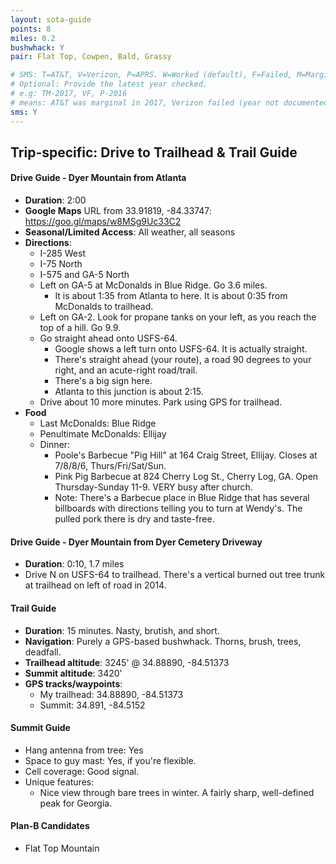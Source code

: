 ```yaml
---
layout: sota-guide
points: 8
miles: 0.2
bushwhack: Y
pair: Flat Top, Cowpen, Bald, Grassy

# SMS: T=AT&T, V=Verizon, P=APRS. W=Worked (default), F=Failed, M=Marginal (some failed).
# Optional: Provide the latest year checked.
# e.g: TM-2017, VF, P-2016
# means: AT&T was marginal in 2017, Verizon failed (year not documented), APRS worked in 2016.
sms: Y
---
```

Trip-specific: Drive to Trailhead & Trail Guide
--------------------------------------------------------
#### Drive Guide - Dyer Mountain from Atlanta

* **Duration**: 2:00
* **Google Maps** URL from 33.91819, -84.33747: https://goo.gl/maps/w8MSg9Uc33C2 
* **Seasonal/Limited Access**: All weather, all seasons
* **Directions**:
    * I-285 West
    * I-75 North
    * I-575 and GA-5 North
    * Left on GA-5 at McDonalds in Blue Ridge.  Go 3.6 miles.
        * It is about 1:35 from Atlanta to here. It is about 0:35 from McDonalds to trailhead.
    * Left on GA-2.  Look for propane tanks on your left, as you reach the top of a hill.  Go 9.9.
    * Go straight ahead onto USFS-64.
        * Google shows a left turn onto USFS-64.  It is actually straight.  
        * There's straight ahead (your route), a road 90 degrees to your right, and an acute-right road/trail.
        * There's a big sign here.
        * Atlanta to this junction is about 2:15.
    * Drive about 10 more minutes.  Park using GPS for trailhead.
* **Food**
    * Last McDonalds: Blue Ridge
    * Penultimate McDonalds: Ellijay
    * Dinner:
        * Poole's Barbecue "Pig Hill" at 164 Craig Street, Ellijay. Closes at 7/8/8/6, Thurs/Fri/Sat/Sun.
        * Pink Pig Barbecue at 824 Cherry Log St., Cherry Log, GA.  Open Thursday-Sunday 11-9.  VERY busy after church.
        * Note: There's a Barbecue place in Blue Ridge that has several billboards with directions telling you to turn at Wendy's. The pulled pork there is dry and taste-free.

#### Drive Guide - Dyer Mountain from Dyer Cemetery Driveway
* **Duration**: 0:10, 1.7 miles
* Drive N on USFS-64 to trailhead.  There's a vertical burned out tree trunk at trailhead on left of road in 2014.

#### Trail Guide

* **Duration**: 15 minutes.  Nasty, brutish, and short. 
* **Navigation**: Purely a GPS-based bushwhack. Thorns, brush, trees, deadfall.
* **Trailhead altitude**: 3245' @ 34.88890, -84.51373
* **Summit altitude**: 3420'
* **GPS tracks/waypoints**:
    * My trailhead: 34.88890, -84.51373
    * Summit: 34.891, -84.5152

#### Summit Guide

* Hang antenna from tree: Yes
* Space to guy mast: Yes, if you're flexible.
* Cell coverage: Good signal.
* Unique features:
    * Nice view through bare trees in winter.  A fairly sharp, well-defined peak for Georgia.

#### Plan-B Candidates

* Flat Top Mountain
